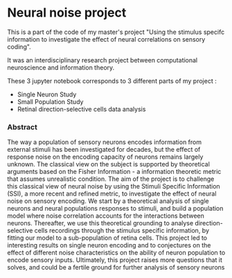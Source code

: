 # Neural noise project

This is a part of the code of my master's project "Using the stimulus specifc information to investigate the effect of neural correlations on sensory coding".

It was an interdisciplinary research project between computational neuroscience and information theory. 

These 3 jupyter notebook corresponds to 3 different parts of my project :
- Single Neuron Study
- Small Population Study
- Retinal direction-selective cells data analysis

### Abstract 

The way a population of sensory neurons encodes information from external stimuli has been investigated for decades, but the effect of response noise on the encoding capacity of neurons remains largely unknown. The classical view on the subject is supported by theoretical arguments based on the Fisher Information - a information theoretic metric that assumes unrealistic condition. The aim of the project is to challenge this classical view of neural noise by using the Stimuli Specific Information (SSI), a more recent and refined metric, to investigate the effect of neural noise on sensory encoding. We start by a theoretical analysis of single neurons and neural populations responses to stimuli, and build a population model where noise correlation accounts for the interactions between neurons. Thereafter, we use this theoretical grounding to analyse direction-selective cells recordings through the stimulus specific information, by fitting our model to a sub-population of retina cells. This project led to interesting results on single neuron encoding and to conjectures on the effect of different noise characteristics on the ability of neuron population to encode sensory inputs. Ultimately, this project raises more questions that it solves, and could be a fertile ground for further analysis of sensory neurons
